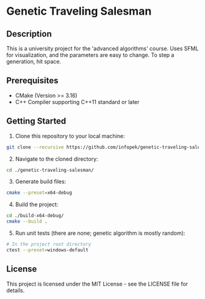 # Genetic Traveling Salesman
## Description
This is a university project for the 'advanced algorithms' course. Uses SFML for visualization, and the parameters are easy to change.
To step a generation, hit space.
## Prerequisites
- CMake (Version >= 3.16)
- C++ Compiler supporting C++11 standard or later
## Getting Started
1. Clone this repository to your local machine:
```bash
git clone --recursive https://github.com/infopek/genetic-traveling-salesman.git
```
2. Navigate to the cloned directory:
```bash
cd ./genetic-traveling-salesman/
```
3. Generate build files:
```bash
cmake --preset=x64-debug
```
4. Build the project:
```bash
cd ./build-x64-debug/
cmake --build .
```
5. Run unit tests (there are none; genetic algorithm is mostly random):
```bash
# In the project root directory
ctest --preset=windows-default
```
## License
This project is licensed under the MIT License - see the LICENSE file for details.

